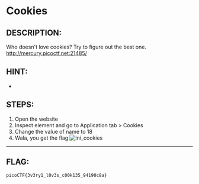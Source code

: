 # Cookies
## DESCRIPTION:
Who doesn't love cookies? Try to figure out the best one. http://mercury.picoctf.net:21485/
## HINT:
-
## STEPS:
1. Open the website
2. Inspect element and go to Application tab > Cookies
3. Change the value of name to 18
4. Wala, you get the flag
![ini_cookies](https://user-images.githubusercontent.com/89120989/173222852-270b5268-79c2-4a42-a2e0-0abcace8b488.png)


---


## FLAG:
```
picoCTF{3v3ry1_l0v3s_c00k135_94190c8a}
```
